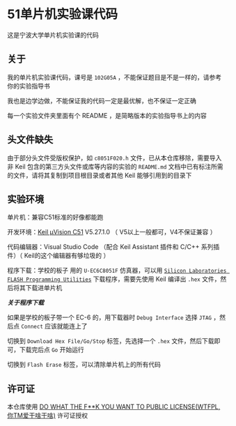 # 51单片机实验课代码

这是宁波大学单片机实验课的代码

## 关于

我的单片机实验课代码，课号是 `102G05A` ，不能保证题目是不是一样的，请参考你的实验指导书 

我也是边学边做，不能保证我的代码一定是最优解，也不保证一定正确

每一个实验文件夹里面有个 README ，是简略版本的实验指导书上的内容

## 头文件缺失

由于部分头文件受版权保护，如 `c8051F020.h` 文件，已从本仓库移除，需要导入非 Keil 包含的第三方头文件或库等内容的实验的 `README.md` 文档中已有标注所需的文件，请将其复制到项目根目录或者其他 Keil 能够引用到的目录下

## 实验环境

单片机：兼容C51标准的好像都能跑

开发环境：[Keil μVision C51](https://www.keil.com/demo/eval/c51.htm) V5.27.1.0 （ V5以上一般都可，V4不保证兼容 ）

代码编辑器：Visual Studio Code （配合 Keil Assistant 插件和 C/C++ 系列插件）（ Keil的这个编辑器有够垃圾的 ）

程序下载：学校的板子 用的 `U-EC6C8051F` 仿真器，可以用 [`Silicon Laboratories FLASH Programming Utilities`](https://www.silabs.com/documents/login/software/utildll.exe) 下载程序，需要先使用 Keil 编译出 `.hex` 文件，然后将其下载进单片机

***关于程序下载***

如果是学校的板子带一个 EC-6 的，用下载器时 `Debug Interface` 选择 `JTAG` ，然后点 `Connect` 应该就能连上了

切换到 `Download Hex File/Go/Stop` 标签，先选择一个 `.hex` 文件，然后下载即可，下载完后点 `Go` 开始运行

切换到 `Flash Erase` 标签，可以清除单片机上的所有代码

## 许可证

本仓库使用 [DO WHAT THE F**K YOU WANT TO PUBLIC LICENSE(WTFPL, 你TM爱干啥干啥)](./LICENSE) 许可证授权